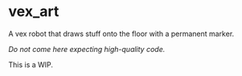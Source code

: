 # vex_art

A vex robot that draws stuff onto the floor with a permanent marker.

*Do not come here expecting high-quality code.* 

This is a WIP.
